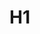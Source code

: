 # H1

<inject key="azureaduseremail" cloudname="AZURE" enableCopy="false" enableClickToPaste="false" defaultValue="default-value"/>

<inject key="azureaduseremail" cloudname="AZURE" enableCopy="false" enableClickToPaste="false" />

<question source="labguidepage0016LegMnhd" />
